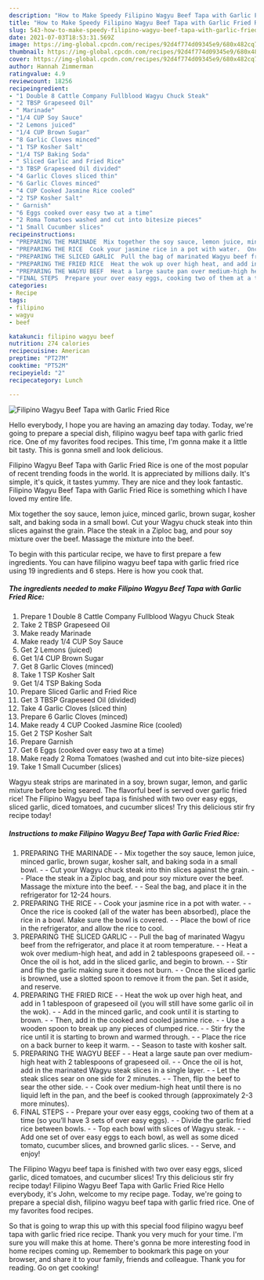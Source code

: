 ```yaml
---
description: "How to Make Speedy Filipino Wagyu Beef Tapa with Garlic Fried Rice"
title: "How to Make Speedy Filipino Wagyu Beef Tapa with Garlic Fried Rice"
slug: 543-how-to-make-speedy-filipino-wagyu-beef-tapa-with-garlic-fried-rice
date: 2021-07-03T18:53:31.569Z
image: https://img-global.cpcdn.com/recipes/92d4f774d09345e9/680x482cq70/filipino-wagyu-beef-tapa-with-garlic-fried-rice-recipe-main-photo.jpg
thumbnail: https://img-global.cpcdn.com/recipes/92d4f774d09345e9/680x482cq70/filipino-wagyu-beef-tapa-with-garlic-fried-rice-recipe-main-photo.jpg
cover: https://img-global.cpcdn.com/recipes/92d4f774d09345e9/680x482cq70/filipino-wagyu-beef-tapa-with-garlic-fried-rice-recipe-main-photo.jpg
author: Hannah Zimmerman
ratingvalue: 4.9
reviewcount: 18256
recipeingredient:
- "1 Double 8 Cattle Company Fullblood Wagyu Chuck Steak"
- "2 TBSP Grapeseed Oil"
- " Marinade"
- "1/4 CUP Soy Sauce"
- "2 Lemons juiced"
- "1/4 CUP Brown Sugar"
- "8 Garlic Cloves minced"
- "1 TSP Kosher Salt"
- "1/4 TSP Baking Soda"
- " Sliced Garlic and Fried Rice"
- "3 TBSP Grapeseed Oil divided"
- "4 Garlic Cloves sliced thin"
- "6 Garlic Cloves minced"
- "4 CUP Cooked Jasmine Rice cooled"
- "2 TSP Kosher Salt"
- " Garnish"
- "6 Eggs cooked over easy two at a time"
- "2 Roma Tomatoes washed and cut into bitesize pieces"
- "1 Small Cucumber slices"
recipeinstructions:
- "PREPARING THE MARINADE  Mix together the soy sauce, lemon juice, minced garlic, brown sugar, kosher salt, and baking soda in a small bowl.  Cut your Wagyu chuck steak into thin slices against the grain.  Place the steak in a Ziploc bag, and pour soy mixture over the beef. Massage the mixture into the beef.  Seal the bag, and place it in the refrigerator for 12-24 hours."
- "PREPARING THE RICE  Cook your jasmine rice in a pot with water.  Once the rice is cooked (all of the water has been absorbed), place the rice in a bowl. Make sure the bowl is covered.  Place the bowl of rice in the refrigerator, and allow the rice to cool."
- "PREPARING THE SLICED GARLIC  Pull the bag of marinated Wagyu beef from the refrigerator, and place it at room temperature.  Heat a wok over medium-high heat, and add in 2 tablespoons grapeseed oil.  Once the oil is hot, add in the sliced garlic, and begin to brown.  Stir and flip the garlic making sure it does not burn.  Once the sliced garlic is browned, use a slotted spoon to remove it from the pan. Set it aside, and reserve."
- "PREPARING THE FRIED RICE  Heat the wok up over high heat, and add in 1 tablespoon of grapeseed oil (you will still have some garlic oil in the wok).  Add in the minced garlic, and cook until it is starting to brown.  Then, add in the cooked and cooled jasmine rice.  Use a wooden spoon to break up any pieces of clumped rice.  Stir fry the rice until it is starting to brown and warmed through.  Place the rice on a back burner to keep it warm.  Season to taste with kosher salt."
- "PREPARING THE WAGYU BEEF  Heat a large saute pan over medium-high heat with 2 tablespoons of grapeseed oil.  Once the oil is hot, add in the marinated Wagyu steak slices in a single layer.  Let the steak slices sear on one side for 2 minutes.  Then, flip the beef to sear the other side.  Cook over medium-high heat until there is no liquid left in the pan, and the beef is cooked through (approximately 2-3 more minutes)."
- "FINAL STEPS  Prepare your over easy eggs, cooking two of them at a time (so you’ll have 3 sets of over easy eggs).  Divide the garlic fried rice between bowls.  Top each bowl with slices of Wagyu steak.  Add one set of over easy eggs to each bowl, as well as some diced tomato, cucumber slices, and browned garlic slices.  Serve, and enjoy!"
categories:
- Recipe
tags:
- filipino
- wagyu
- beef

katakunci: filipino wagyu beef 
nutrition: 274 calories
recipecuisine: American
preptime: "PT27M"
cooktime: "PT52M"
recipeyield: "2"
recipecategory: Lunch

---
```



![Filipino Wagyu Beef Tapa with Garlic Fried Rice](https://img-global.cpcdn.com/recipes/92d4f774d09345e9/680x482cq70/filipino-wagyu-beef-tapa-with-garlic-fried-rice-recipe-main-photo.jpg)

Hello everybody, I hope you are having an amazing day today. Today, we're going to prepare a special dish, filipino wagyu beef tapa with garlic fried rice. One of my favorites food recipes. This time, I'm gonna make it a little bit tasty. This is gonna smell and look delicious.

Filipino Wagyu Beef Tapa with Garlic Fried Rice is one of the most popular of recent trending foods in the world. It is appreciated by millions daily. It's simple, it's quick, it tastes yummy. They are nice and they look fantastic. Filipino Wagyu Beef Tapa with Garlic Fried Rice is something which I have loved my entire life.

Mix together the soy sauce, lemon juice, minced garlic, brown sugar, kosher salt, and baking soda in a small bowl. Cut your Wagyu chuck steak into thin slices against the grain. Place the steak in a Ziploc bag, and pour soy mixture over the beef. Massage the mixture into the beef.


To begin with this particular recipe, we have to first prepare a few ingredients. You can have filipino wagyu beef tapa with garlic fried rice using 19 ingredients and 6 steps. Here is how you cook that.

<!--inarticleads1-->

##### The ingredients needed to make Filipino Wagyu Beef Tapa with Garlic Fried Rice:

1. Prepare 1 Double 8 Cattle Company Fullblood Wagyu Chuck Steak
1. Take 2 TBSP Grapeseed Oil
1. Make ready  Marinade
1. Make ready 1/4 CUP Soy Sauce
1. Get 2 Lemons (juiced)
1. Get 1/4 CUP Brown Sugar
1. Get 8 Garlic Cloves (minced)
1. Take 1 TSP Kosher Salt
1. Get 1/4 TSP Baking Soda
1. Prepare  Sliced Garlic and Fried Rice
1. Get 3 TBSP Grapeseed Oil (divided)
1. Take 4 Garlic Cloves (sliced thin)
1. Prepare 6 Garlic Cloves (minced)
1. Make ready 4 CUP Cooked Jasmine Rice (cooled)
1. Get 2 TSP Kosher Salt
1. Prepare  Garnish
1. Get 6 Eggs (cooked over easy two at a time)
1. Make ready 2 Roma Tomatoes (washed and cut into bite-size pieces)
1. Take 1 Small Cucumber (slices)


Wagyu steak strips are marinated in a soy, brown sugar, lemon, and garlic mixture before being seared. The flavorful beef is served over garlic fried rice! The Filipino Wagyu beef tapa is finished with two over easy eggs, sliced garlic, diced tomatoes, and cucumber slices! Try this delicious stir fry recipe today! 

<!--inarticleads2-->

##### Instructions to make Filipino Wagyu Beef Tapa with Garlic Fried Rice:

1. PREPARING THE MARINADE -  - Mix together the soy sauce, lemon juice, minced garlic, brown sugar, kosher salt, and baking soda in a small bowl. -  - Cut your Wagyu chuck steak into thin slices against the grain. -  - Place the steak in a Ziploc bag, and pour soy mixture over the beef. Massage the mixture into the beef. -  - Seal the bag, and place it in the refrigerator for 12-24 hours.
1. PREPARING THE RICE -  - Cook your jasmine rice in a pot with water. -  - Once the rice is cooked (all of the water has been absorbed), place the rice in a bowl. Make sure the bowl is covered. -  - Place the bowl of rice in the refrigerator, and allow the rice to cool.
1. PREPARING THE SLICED GARLIC -  - Pull the bag of marinated Wagyu beef from the refrigerator, and place it at room temperature. -  - Heat a wok over medium-high heat, and add in 2 tablespoons grapeseed oil. -  - Once the oil is hot, add in the sliced garlic, and begin to brown. -  - Stir and flip the garlic making sure it does not burn. -  - Once the sliced garlic is browned, use a slotted spoon to remove it from the pan. Set it aside, and reserve.
1. PREPARING THE FRIED RICE -  - Heat the wok up over high heat, and add in 1 tablespoon of grapeseed oil (you will still have some garlic oil in the wok). -  - Add in the minced garlic, and cook until it is starting to brown. -  - Then, add in the cooked and cooled jasmine rice. -  - Use a wooden spoon to break up any pieces of clumped rice. -  - Stir fry the rice until it is starting to brown and warmed through. -  - Place the rice on a back burner to keep it warm. -  - Season to taste with kosher salt.
1. PREPARING THE WAGYU BEEF -  - Heat a large saute pan over medium-high heat with 2 tablespoons of grapeseed oil. -  - Once the oil is hot, add in the marinated Wagyu steak slices in a single layer. -  - Let the steak slices sear on one side for 2 minutes. -  - Then, flip the beef to sear the other side. -  - Cook over medium-high heat until there is no liquid left in the pan, and the beef is cooked through (approximately 2-3 more minutes).
1. FINAL STEPS -  - Prepare your over easy eggs, cooking two of them at a time (so you’ll have 3 sets of over easy eggs). -  - Divide the garlic fried rice between bowls. -  - Top each bowl with slices of Wagyu steak. -  - Add one set of over easy eggs to each bowl, as well as some diced tomato, cucumber slices, and browned garlic slices. -  - Serve, and enjoy!


The Filipino Wagyu beef tapa is finished with two over easy eggs, sliced garlic, diced tomatoes, and cucumber slices! Try this delicious stir fry recipe today! Filipino Wagyu Beef Tapa with Garlic Fried Rice Hello everybody, it&#39;s John, welcome to my recipe page. Today, we&#39;re going to prepare a special dish, filipino wagyu beef tapa with garlic fried rice. One of my favorites food recipes. 

So that is going to wrap this up with this special food filipino wagyu beef tapa with garlic fried rice recipe. Thank you very much for your time. I'm sure you will make this at home. There's gonna be more interesting food in home recipes coming up. Remember to bookmark this page on your browser, and share it to your family, friends and colleague. Thank you for reading. Go on get cooking!
